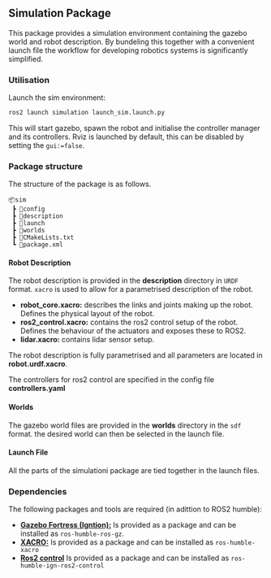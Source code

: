 ## Simulation Package
This package provides a simulation environment containing the gazebo world and robot description. By bundeling this together with a convenient launch file the workflow for developing robotics systems is significantly simplified.

### Utilisation
Launch the sim environment:
```bash
ros2 launch simulation launch_sim.launch.py
```
This will start gazebo, spawn the robot and initialise the controller manager and its controllers.
Rviz is launched by default, this can be disabled by setting the `gui:=false`.

### Package structure
The structure of the package is as follows.
```
📦sim
 ┣ 📂config
 ┣ 📂description
 ┣ 📂launch
 ┣ 📂worlds
 ┣ 📜CMakeLists.txt
 ┗ 📜package.xml
 ```
 
#### Robot Description
The robot description is provided in the **description** directory in `URDF` format. `xacro` is used to allow for a parametrised description of the robot.
* **robot_core.xacro:** describes the links and joints making up the robot. Defines the physical layout of the robot.
* **ros2_control.xacro:** contains the ros2 control setup of the robot. Defines the behaviour of the actuators and exposes these to ROS2.
* **lidar.xacro:** contains lidar sensor setup.

The robot description is fully parametrised and all parameters are located in **robot.urdf.xacro**.

The controllers for ros2 control are specified in the config file **controllers.yaml**

#### Worlds
The gazebo world files are provided in the **worlds** directory in the `sdf` format. the desired world can then be selected in the launch file.

#### Launch File
All the parts of the simulationi package are tied together in the launch files. 

### Dependencies
The following packages and tools are required (in adittion to ROS2 humble):
* [**Gazebo Fortress (Igntion):**](https://gazebosim.org/docs/fortress/install) Is provided as a package and can be installed as `ros-humble-ros-gz`.
* [**XACRO:**](http://wiki.ros.org/xacro) Is provided as a package and can be installed as `ros-humble-xacro`
* [**Ros2 control**](https://control.ros.org/rolling/index.html) Is provided as a package and can be installed as `ros-humble-ign-ros2-control`
